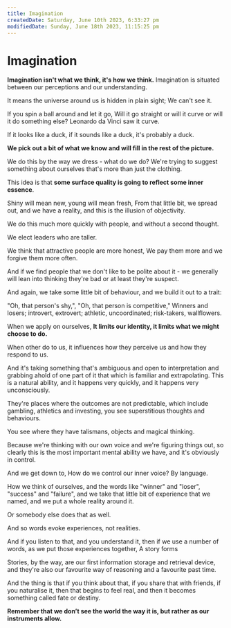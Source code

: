```yaml
---
title: Imagination
createdDate: Saturday, June 10th 2023, 6:33:27 pm
modifiedDate: Sunday, June 18th 2023, 11:15:25 pm
---
```


# Imagination

**Imagination isn't what we think, it's how we think.** Imagination is situated between our perceptions and our understanding.

It means the universe around us is hidden in plain sight; We can't see it.

If you spin a ball around and let it go, Will it go straight or will it curve or will it do something else? Leonardo da Vinci saw it curve.

If it looks like a duck, if it sounds like a duck, it's probably a duck.

**We pick out a bit of what we know and will fill in the rest of the picture.**

We do this by the way we dress - what do we do? We're trying to suggest something about ourselves that's more than just the clothing.

This idea is that **some surface quality is going to reflect some inner essence**.

Shiny will mean new, young will mean fresh, From that little bit, we spread out, and we have a reality, and this is the illusion of objectivity.

We do this much more quickly with people, and without a second thought.

We elect leaders who are taller.

We think that attractive people are more honest, We pay them more and we forgive them more often.

And if we find people that we don't like to be polite about it - we generally will lean into thinking they're bad or at least they're suspect.

And again, we take some little bit of behaviour, and we build it out to a trait:

"Oh, that person's shy,", "Oh, that person is competitive," Winners and losers; introvert, extrovert; athletic, uncoordinated; risk-takers, wallflowers.

When we apply on ourselves, **It limits our identity, it limits what we might choose to do.**

When other do to us, it influences how they perceive us and how they respond to us.

And it's taking something that's ambiguous and open to interpretation and grabbing ahold of one part of it that which is familiar and extrapolating. This is a natural ability, and it happens very quickly, and it happens very unconsciously.

They're places where the outcomes are not predictable, which include gambling, athletics and investing, you see superstitious thoughts and behaviours.

You see where they have talismans, objects and magical thinking.

Because we're thinking with our own voice and we're figuring things out, so clearly this is the most important mental ability we have, and it's obviously in control.

And we get down to, How do we control our inner voice? By language.

How we think of ourselves, and the words like "winner" and "loser", "success" and "failure", and we take that little bit of experience that we named, and we put a whole reality around it.

Or somebody else does that as well.

And so words evoke experiences, not realities.

And if you listen to that, and you understand it, then if we use a number of words, as we put those experiences together, A story forms

Stories, by the way, are our first information storage and retrieval device, and they're also our favourite way of reasoning and a favourite past time.

And the thing is that if you think about that, if you share that with friends, if you naturalise it, then that begins to feel real, and then it becomes something called fate or destiny.

**Remember that we don’t see the world the way it is, but rather as our instruments allow.**

